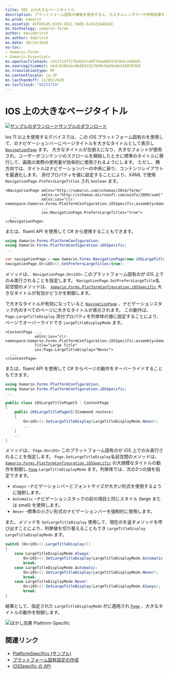 ```yaml
---
title: IOS 上の大きなページタイトル
description: プラットフォーム固有の機能を使用すると、カスタムレンダラーや特殊効果を実装することなく、特定のプラットフォームでのみ使用できる機能を使用できます。 この記事では、NavigationPage のナビゲーションバーにページタイトルを大きなタイトルとして表示する iOS プラットフォーム固有のを使用する方法について説明します。
ms.prod: xamarin
ms.assetid: 45FD9145-8319-452C-9AE6-624431A4D43C
ms.technology: xamarin-forms
author: davidbritch
ms.author: dabritch
ms.date: 10/24/2018
no-loc:
- Xamarin.Forms
- Xamarin.Essentials
ms.openlocfilehash: cd1271df727b3b37c49f744e0893703b9c2460d5
ms.sourcegitcommit: ebdc016b3ec0b06915170d0cbbd9e0e2469763b9
ms.translationtype: MT
ms.contentlocale: ja-JP
ms.lasthandoff: 11/05/2020
ms.locfileid: "93373719"
---
```

# <a name="large-page-titles-on-ios"></a>IOS 上の大きなページタイトル

[![サンプルのダウンロード](~/media/shared/download.png)サンプルのダウンロード](/samples/xamarin/xamarin-forms-samples/userinterface-platformspecifics)

Ios 11 以上を使用するデバイスでは、この iOS プラットフォーム固有のを使用して、のナビゲーションバーにページタイトルを大きなタイトルとして表示し [`NavigationPage`](xref:Xamarin.Forms.NavigationPage) ます。 大きなタイトルが左揃えになり、大きなフォントが使用され、ユーザーがコンテンツのスクロールを開始したときに標準のタイトルに移行して、画面の実際の使用量が効率的に使用されるようにします。 ただし、横方向では、タイトルはナビゲーションバーの中央に戻り、コンテンツレイアウトを最適化します。 添付プロパティを値に設定することにより、XAML で使用 `NavigationPage.PrefersLargeTitles` され `boolean` ます。

```xaml
<NavigationPage xmlns="http://xamarin.com/schemas/2014/forms"
                xmlns:x="http://schemas.microsoft.com/winfx/2009/xaml"
                xmlns:ios="clr-namespace:Xamarin.Forms.PlatformConfiguration.iOSSpecific;assembly=Xamarin.Forms.Core"
                ...
                ios:NavigationPage.PrefersLargeTitles="true">
  ...
</NavigationPage>
```

または、fluent API を使用して C# から使用することもできます。

```csharp
using Xamarin.Forms.PlatformConfiguration;
using Xamarin.Forms.PlatformConfiguration.iOSSpecific;
...

var navigationPage = new Xamarin.Forms.NavigationPage(new iOSLargeTitlePageCS());
navigationPage.On<iOS>().SetPrefersLargeTitles(true);
```

メソッドは、 `NavigationPage.On<iOS>` このプラットフォーム固有のが iOS 上でのみ実行されることを指定します。 `NavigationPage.SetPrefersLargeTitle`名前空間のメソッドは、 [`Xamarin.Forms.PlatformConfiguration.iOSSpecific`](xref:Xamarin.Forms.PlatformConfiguration.iOSSpecific) 大きなタイトルが有効かどうかを制御します。

で大きなタイトルが有効になっていると [`NavigationPage`](xref:Xamarin.Forms.NavigationPage) 、ナビゲーションスタック内のすべてのページに大きなタイトルが表示されます。 この動作は、 `Page.LargeTitleDisplay` 添付プロパティを列挙体の値に設定することにより、ページでオーバーライドでき `LargeTitleDisplayMode` ます。

```xaml
<ContentPage ...
             xmlns:ios="clr-namespace:Xamarin.Forms.PlatformConfiguration.iOSSpecific;assembly=Xamarin.Forms.Core"
             Title="Large Title"
             ios:Page.LargeTitleDisplay="Never">
  ...
</ContentPage>
```

または、fluent API を使用して C# からページの動作をオーバーライドすることもできます。

```csharp
using Xamarin.Forms.PlatformConfiguration;
using Xamarin.Forms.PlatformConfiguration.iOSSpecific;
...

public class iOSLargeTitlePageCS : ContentPage
{
    public iOSLargeTitlePageCS(ICommand restore)
    {
        On<iOS>().SetLargeTitleDisplay(LargeTitleDisplayMode.Never);
        ...
    }
    ...
}
```

メソッドは、 `Page.On<iOS>` このプラットフォーム固有のが iOS 上でのみ実行されることを指定します。 `Page.SetLargeTitleDisplay`名前空間のメソッドは、 [`Xamarin.Forms.PlatformConfiguration.iOSSpecific`](xref:Xamarin.Forms.PlatformConfiguration.iOSSpecific) の大規模なタイトルの動作を制御し [`Page`](xref:Xamarin.Forms.Page) `LargeTitleDisplayMode` ます。列挙体では、次の3つの値を指定できます。

- `Always` –ナビゲーションバーとフォントサイズが大きい形式を使用するように強制します。
- `Automatic` –ナビゲーションスタックの前の項目と同じスタイル (large または small) を使用します。
- `Never` –標準の小さい形式のナビゲーションバーを強制的に使用します。

また、メソッドを `SetLargeTitleDisplay` 使用して、現在のを返すメソッドを呼び出すことにより、列挙値を切り替えることもでき `LargeTitleDisplay` `LargeTitleDisplayMode` ます。

```csharp
switch (On<iOS>().LargeTitleDisplay())
{
    case LargeTitleDisplayMode.Always:
        On<iOS>().SetLargeTitleDisplay(LargeTitleDisplayMode.Automatic);
        break;
    case LargeTitleDisplayMode.Automatic:
        On<iOS>().SetLargeTitleDisplay(LargeTitleDisplayMode.Never);
        break;
    case LargeTitleDisplayMode.Never:
        On<iOS>().SetLargeTitleDisplay(LargeTitleDisplayMode.Always);
        break;
}
```

結果として、指定された `LargeTitleDisplayMode` がに適用され [`Page`](xref:Xamarin.Forms.Page) 、大きなタイトルの動作を制御します。

![ぼかし効果 Platform-Specific](page-large-title-images/large-title.png)

## <a name="related-links"></a>関連リンク

- [PlatformSpecifics (サンプル)](/samples/xamarin/xamarin-forms-samples/userinterface-platformspecifics)
- [プラットフォーム固有設定の作成](~/xamarin-forms/platform/platform-specifics/index.md#creating-platform-specifics)
- [iOSSpecific の API](xref:Xamarin.Forms.PlatformConfiguration.iOSSpecific)